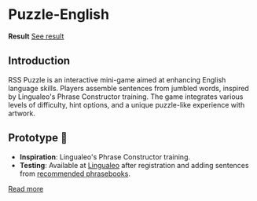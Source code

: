 # Puzzle-English
**Result** [See result](https://regemler.github.io/Puzzle-English/)  

## Introduction 
RSS Puzzle is an interactive mini-game aimed at enhancing English language skills. Players assemble sentences from jumbled words, inspired by Lingualeo's Phrase Constructor training. The game integrates various levels of difficulty, hint options, and a unique puzzle-like experience with artwork.

## Prototype 🚀
- **Inspiration**: Lingualeo's Phrase Constructor training.
- **Testing**: Available at [Lingualeo](https://lingualeo.com/ru/training/phrasePuzzle) after registration and adding sentences from [recommended phrasebooks](https://lingualeo.com/ru/dictionary/sets-recommended-phrasebooks).

[Read more](https://github.com/rolling-scopes-school/tasks/tree/master/stage2/tasks/puzzle)
